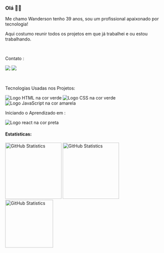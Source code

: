 ### Olá 👨‍💻


Me chamo Wanderson tenho 39 anos, sou um profissional apaixonado por tecnologia!

Aqui costumo reunir todos os projetos em que já trabalhei e ou estou trabalhando.

<br>

Contato :

<a target="_blank" src="https://www.linkedin.com/in/wandersonrodriguespro/"><img src="https://img.shields.io/badge/LinkedIn-0077B5?style=for-the-badge&logo=linkedin&logoColor=white"/></a> <a target="_blank" href="mailto:wanderson.rodrigues.central@gmail.com"><img src="https://img.shields.io/badge/Gmail-D14836?style=for-the-badge&logo=gmail&logoColor=white"/></a>

<br>

Tecnologias Usadas nos Projetos:

<img src="https://img.shields.io/badge/HTML-239120?style=for-the-badge&logo=html5&logoColor=white" alt="Logo HTML na cor verde"/> <img src="https://img.shields.io/badge/CSS-239120?&style=for-the-badge&logo=css3&logoColor=white" alt="Logo CSS na cor verde" /> <img src = "https://img.shields.io/badge/JavaScript-F7DF1E?style=for-the-badge&logo=javascript&logoColor=black" alt = "Logo JavaScript na cor amarela" />

Iniciando o Aprendizado em :

<img src = "https://img.shields.io/badge/React-20232A?style=for-the-badge&logo=react&logoColor=61DAFB" alt = "Logo react na cor preta" />

<br>

#### Estatísticas:
[<img height="180px" alt="GitHub Statistics" src="https://github-readme-stats.vercel.app/api/top-langs/?username=wandersonrodriguespro&layout=compact&langs_count=7&theme=radical"/>](https://github.com/)
[<img height="180px" alt="GitHub Statistics" src="https://github-readme-stats.vercel.app/api/?username=wandersonrodriguespro&show_icons=true&include_all_commits=true&theme=radical"/>](https://github.com/)
[<img height="153px" alt="GitHub Statistics" src="http://github-readme-streak-stats.herokuapp.com/?user=wandersonrodriguespro&amp;theme=radical"/>](https://github.com/)
